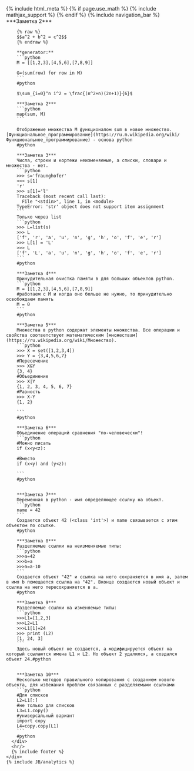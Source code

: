 <!DOCTYPE html>
<html>
  <head>
    {% include html_meta %}
    <title>How to use MathJax in Jekyll generated Github pages -- Haixing Hu's Homepage</title>
    <link href="/bootstrap/css/bootstrap.2.2.2.min.css" rel="stylesheet">
    <link href="/css/style.css" rel="stylesheet" type="text/css" media="all">
    {% if page.use_math %}
      {% include mathjax_support %}
    {% endif %}
  </head>
  <body>
    {% include navigation_bar %}
    <div class="container-narrow">
      <div class="content">
        ***Заметка 2***

        {% raw %}
        $$a^2 + b^2 = c^2$$
        {% endraw %}  

        **generator:**
        ```python
        M = [[1,2,3],[4,5,6],[7,8,9]]

        G=(sum(row) for row in M)
        ```
        #python 

        $\sum_{i=0}^n i^2 = \frac{(n^2+n)(2n+1)}{6}$

        ***Заметка 2***
        ```python
        map(sum, M)
        ```

        Отображение множества M функционалом sum в новое множество. [Функциональное_программирование](https://ru.m.wikipedia.org/wiki/Функциональное_программирование) - основа python
        #python 

        ***Заметка 3***
        Числа, строки и кортежи неизменяемые, а списки, словари и множества - нет.
        ```python
        >>> s='fraunghofer'
        >>> s[1]
        'r'
        >>> s[1]='l'
        Traceback (most recent call last):
          File "<stdin>", line 1, in <module>
        TypeError: 'str' object does not support item assignment
        ```
        Только через list
        ```python
        >>> L=list(s)
        >>> L
        ['f', 'r', 'a', 'u', 'n', 'g', 'h', 'o', 'f', 'e', 'r']
        >>> L[1] = 'L'
        >>> L
        ['f', 'L', 'a', 'u', 'n', 'g', 'h', 'o', 'f', 'e', 'r']
        ```
        #python 

        ***Заметка 4***
        Принудительная очистка памяти в для больших объектов python.
        ```python
        M = [[1,2,3],[4,5,6],[7,8,9]]
        #работаем с M и когда оно больше не нужно, то принудительно освобождаем память
        M = 0
        ```
        #python 

        ***Заметка 5***
        Множества в python содержат элементы множества. Все операции и свойства соответствуют математическим [множествам](https://ru.wikipedia.org/wiki/Множество). 
        ```python
        >>> X = set([1,2,3,4])
        >>> Y = {3,4,5,6,7}
        #Пересечение
        >>> X&Y
        {3, 4}
        #Объединение
        >>> X|Y
        {1, 2, 3, 4, 5, 6, 7}
        #Разность
        >>> X-Y
        {1, 2}

        ```
        #python 

        ***Заметка 6***
        Объединение операций сравнения "по-человечески"!
        ```python
        #Можно писать
        if (x<y<z):
            
        #Вместо
        if (x<y) and (y<z):

        ```
        #python 


        ***Заметка 7***
        Переменная в python - имя определяющее ссылку на объект.
        ```python
        name = 42 
        ```
        Создается объект 42 (<class 'int'>) и name связывается с этим объектом по ссылке.
        #python 

        ***Заметка 8***
        Разделяемые ссылки на неизменяемые типы:
        ```python
        >>>a=42
        >>>b=a
        >>>a=a-10
        ```
        Создается объект "42" и ссылка на него сохраняется в имя a, затем в имя b помещается ссылка на "42". Вконце создается новый объект и ссылка на него пересохраняется в a. 
        #python

        ***Заметка 9***
        Разделяемые ссылки на изменяемые типы:
        ```python
        >>>L1=[1,2,3]
        >>>L2=L1
        >>>L1[1]=24
        >>> print (L2)
        [1, 24, 3]
        ```
        Здесь новый объект не создается, а модифицируется объект на который ссылаются имена L1 и L2. Но объект 2 удалился, а создался объект 24.#python


        ***Заметка 10***
        Несколько методов правильного копирования с созданием нового объекта, для избежания проблем связанных с разделяемыми ссылками
        ```python
        #Для списков 
        L2=L1[:]
        #не только для списков
        L3=L1.copy()
        #универсальный вариант
        import copy
        L4=copy.copy(L1)    
        ```
        #python
      </div>
      <hr/>
      {% include footer %}
    </div>
    {% include JB/analytics %}
  </body>
</html>
